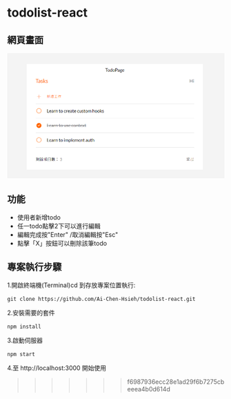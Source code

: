
# todolist-react


## 網頁畫面
![Todo頁面](https://github.com/Ai-Chen-Hsieh/todolist-react/blob/main/src/assets/images/todo_pic.png)

## 功能

- 使用者新增todo
- 任一todo點擊2下可以進行編輯
- 編輯完成按"Enter" /取消編輯按"Esc"
- 點擊「X」按鈕可以刪除該筆todo

## 專案執行步驟

1.開啟終端機(Terminal)cd 到存放專案位置執行:

```
git clone https://github.com/Ai-Chen-Hsieh/todolist-react.git
```

2.安裝需要的套件 
```
npm install 
```

3.啟動伺服器
```
npm start
```
4.至 http://localhost:3000 開始使用
>>>>>>> f6987936ecc28e1ad29f6b7275cbeeea4b0d614d
